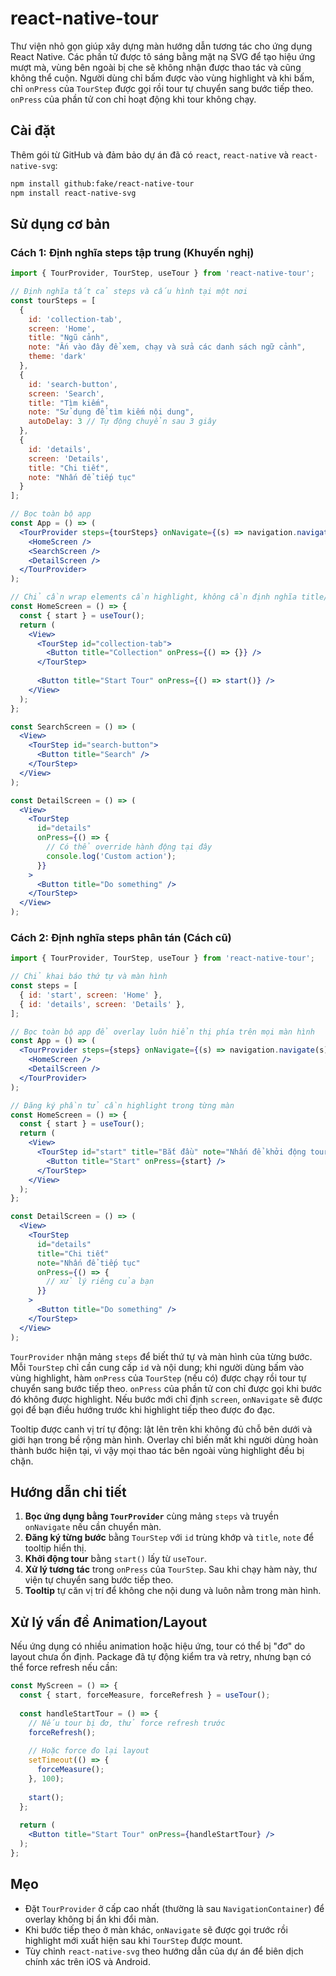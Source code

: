 # react-native-tour

Thư viện nhỏ gọn giúp xây dựng màn hướng dẫn tương tác cho ứng dụng React Native. Các phần tử được tô sáng bằng mặt nạ SVG để tạo hiệu ứng mượt mà, vùng bên ngoài bị che sẽ không nhận được thao tác và cũng không thể cuộn. Người dùng chỉ bấm được vào vùng highlight và khi bấm, chỉ `onPress` của `TourStep` được gọi rồi tour tự chuyển sang bước tiếp theo. `onPress` của phần tử con chỉ hoạt động khi tour không chạy.

## Cài đặt

Thêm gói từ GitHub và đảm bảo dự án đã có `react`, `react-native` và `react-native-svg`:

```bash
npm install github:fake/react-native-tour
npm install react-native-svg
```

## Sử dụng cơ bản

### Cách 1: Định nghĩa steps tập trung (Khuyến nghị)

```jsx
import { TourProvider, TourStep, useTour } from 'react-native-tour';

// Định nghĩa tất cả steps và cấu hình tại một nơi
const tourSteps = [
  {
    id: 'collection-tab', 
    screen: 'Home',
    title: "Ngũ cảnh",
    note: "Ấn vào đây để xem, chạy và sửa các danh sách ngữ cảnh",
    theme: 'dark'
  },
  {
    id: 'search-button',
    screen: 'Search', 
    title: "Tìm kiếm",
    note: "Sử dụng để tìm kiếm nội dung",
    autoDelay: 3 // Tự động chuyển sau 3 giây
  },
  {
    id: 'details',
    screen: 'Details',
    title: "Chi tiết", 
    note: "Nhấn để tiếp tục"
  }
];

// Bọc toàn bộ app
const App = () => (
  <TourProvider steps={tourSteps} onNavigate={(s) => navigation.navigate(s)}>
    <HomeScreen />
    <SearchScreen />
    <DetailScreen />
  </TourProvider>
);

// Chỉ cần wrap elements cần highlight, không cần định nghĩa title/note nữa
const HomeScreen = () => {
  const { start } = useTour();
  return (
    <View>
      <TourStep id="collection-tab">
        <Button title="Collection" onPress={() => {}} />
      </TourStep>
      
      <Button title="Start Tour" onPress={() => start()} />
    </View>
  );
};

const SearchScreen = () => (
  <View>
    <TourStep id="search-button">
      <Button title="Search" />
    </TourStep>
  </View>
);

const DetailScreen = () => (
  <View>
    <TourStep 
      id="details"
      onPress={() => {
        // Có thể override hành động tại đây
        console.log('Custom action');
      }}
    >
      <Button title="Do something" />
    </TourStep>
  </View>
);
```

### Cách 2: Định nghĩa steps phân tán (Cách cũ)

```jsx
import { TourProvider, TourStep, useTour } from 'react-native-tour';

// Chỉ khai báo thứ tự và màn hình
const steps = [
  { id: 'start', screen: 'Home' },
  { id: 'details', screen: 'Details' },
];

// Bọc toàn bộ app để overlay luôn hiển thị phía trên mọi màn hình
const App = () => (
  <TourProvider steps={steps} onNavigate={(s) => navigation.navigate(s)}>
    <HomeScreen />
    <DetailScreen />
  </TourProvider>
);

// Đăng ký phần tử cần highlight trong từng màn
const HomeScreen = () => {
  const { start } = useTour();
  return (
    <View>
      <TourStep id="start" title="Bắt đầu" note="Nhấn để khởi động tour">
        <Button title="Start" onPress={start} />
      </TourStep>
    </View>
  );
};

const DetailScreen = () => (
  <View>
    <TourStep
      id="details"
      title="Chi tiết"
      note="Nhấn để tiếp tục"
      onPress={() => {
        // xử lý riêng của bạn
      }}
    >
      <Button title="Do something" />
    </TourStep>
  </View>
);
```

`TourProvider` nhận mảng `steps` để biết thứ tự và màn hình của từng bước. Mỗi `TourStep` chỉ cần cung cấp `id` và nội dung; khi người dùng bấm vào vùng highlight, hàm `onPress` của `TourStep` (nếu có) được chạy rồi tour tự chuyển sang bước tiếp theo. `onPress` của phần tử con chỉ được gọi khi bước đó không được highlight. Nếu bước mới chỉ định `screen`, `onNavigate` sẽ được gọi để bạn điều hướng trước khi highlight tiếp theo được đo đạc.

Tooltip được canh vị trí tự động: lật lên trên khi không đủ chỗ bên dưới và giới hạn trong bề rộng màn hình. Overlay chỉ biến mất khi người dùng hoàn thành bước hiện tại, vì vậy mọi thao tác bên ngoài vùng highlight đều bị chặn.

## Hướng dẫn chi tiết

1. **Bọc ứng dụng bằng `TourProvider`** cùng mảng `steps` và truyền `onNavigate` nếu cần chuyển màn.
2. **Đăng ký từng bước** bằng `TourStep` với `id` trùng khớp và `title`, `note` để tooltip hiển thị.
3. **Khởi động tour** bằng `start()` lấy từ `useTour`.
4. **Xử lý tương tác** trong `onPress` của `TourStep`. Sau khi chạy hàm này, thư viện tự chuyển sang bước tiếp theo.
5. **Tooltip** tự căn vị trí để không che nội dung và luôn nằm trong màn hình.

## Xử lý vấn đề Animation/Layout

Nếu ứng dụng có nhiều animation hoặc hiệu ứng, tour có thể bị "đơ" do layout chưa ổn định. Package đã tự động kiểm tra và retry, nhưng bạn có thể force refresh nếu cần:

```jsx
const MyScreen = () => {
  const { start, forceMeasure, forceRefresh } = useTour();
  
  const handleStartTour = () => {
    // Nếu tour bị đơ, thử force refresh trước
    forceRefresh();
    
    // Hoặc force đo lại layout
    setTimeout(() => {
      forceMeasure();
    }, 100);
    
    start();
  };
  
  return (
    <Button title="Start Tour" onPress={handleStartTour} />
  );
};
```

## Mẹo

- Đặt `TourProvider` ở cấp cao nhất (thường là sau `NavigationContainer`) để overlay không bị ẩn khi đổi màn.
- Khi bước tiếp theo ở màn khác, `onNavigate` sẽ được gọi trước rồi highlight mới xuất hiện sau khi `TourStep` được mount.
- Tùy chỉnh `react-native-svg` theo hướng dẫn của dự án để biên dịch chính xác trên iOS và Android.

